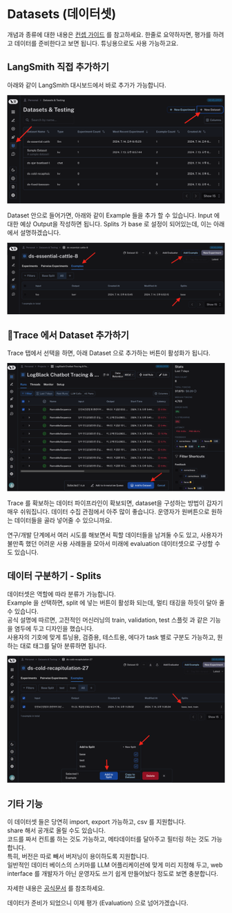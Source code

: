 
# Datasets (데이터셋)

개념과 종류에 대한 내용은 [컨셉 가이드](../intros/Evaluation_with_dataset.md) 를 참고하세요.
한줄로 요약하자면, 평가를 하려고 데이터를 준비한다고 보면 됩니다. 튜닝용으로도 사용 가능하고요.


## LangSmith 직접 추가하기

아래와 같이 LangSmith 대시보드에서 바로 추가가 가능합니다.

![](../rsc/dataset_1.png)

Dataset 안으로 들어가면, 아래와 같이 Example 들을 추가 할 수 있습니다.
Input 에 대한 예상 Output을 작성하면 됩니다.
Splits 가 base 로 설정이 되어있는데, 이는 아래에서 설명하겠습니다.

![](../rsc/dataset_2.png)

## Trace 에서 Dataset 추가하기

Trace 탭에서 선택을 하면, 아래 Dataset 으로 추가하는 버튼이 활성화가 됩니다.

![](../rsc/dataset_3.png)

Trace 를 확보하는 데이터 파이프라인이 확보되면, dataset을 구성하는 방법이 갑자기 매우 쉬워집니다.
데이터 수집 관점에서 아주 많이 좋습니다. 운영자가 원버튼으로 원하는 데이터들을 골라 넣어줄 수 있으니까요.

연구/개발 단계에서 여러 시도를 해보면서 픽할 데이터들을 남겨둘 수도 있고, 사용자가 불만족 했던 어려운 사용 사례들을 모아서 미래에 evaluation 데이터셋으로 구성할 수도 있습니다. 


## 데이터 구분하기 - Splits

데이터셋은 역할에 따라 분류가 가능합니다.  
Example 을 선택하면, split 에 넣는 버튼이 활성화 되는데, 멀티 태깅을 하듯이 달아 줄 수 있습니다.  
공식 설명에 따르면, 고전적인 머신러닝의 train, validation, test 스플릿 과 같은 기능을 염두에 두고 디자인을 했습니다.  
사용자의 기호에 맞게 튜닝용, 검증용, 테스트용, 에다가 task 별로 구분도 가능하고, 원하는 대로 태그를 달아 분류하면 됩니다.

![](../rsc/dataset_splits.png)



## 기타 기능

이 데이터셋 들은 당연히 import, export 가능하고, csv 를 지원합니다.  
share 해서 공개로 올릴 수도 있습니다.  
코드를 짜서 컨트롤 하는 것도 가능하고, 메타데이터를 달아주고 필터링 하는 것도 가능합니다.  
특히, 버전은 따로 빼서 버저닝이 용이하도록 지원합니다.  
일반적인 데이터 베이스의 스키마를 LLM 어플리케이션에 맞게 미리 지정해 두고, web interface 를 개발자가 아닌 운영자도 쓰기 쉽게 만들어놨다 정도로 보면 충분합니다.  

자세한 내용은 [공식문서](https://docs.smith.langchain.com/how_to_guides/datasets/manage_datasets_in_application) 를 참조하세요.  

데이터가 준비가 되었으니 이제 평가 (Evaluation) 으로 넘어가겠습니다.  
